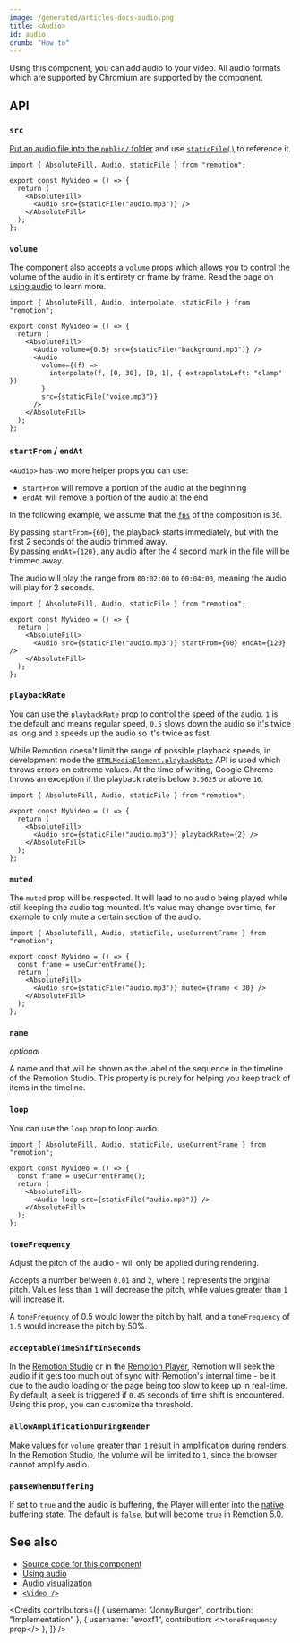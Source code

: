 ```yaml
---
image: /generated/articles-docs-audio.png
title: <Audio>
id: audio
crumb: "How to"
---
```


Using this component, you can add audio to your video. All audio formats which are supported by Chromium are supported by the component.

## API

### `src`

[Put an audio file into the `public/` folder](/docs/assets) and use [`staticFile()`](/docs/staticfile) to reference it.

```tsx twoslash
import { AbsoluteFill, Audio, staticFile } from "remotion";

export const MyVideo = () => {
  return (
    <AbsoluteFill>
      <Audio src={staticFile("audio.mp3")} />
    </AbsoluteFill>
  );
};
```

### `volume`

The component also accepts a `volume` props which allows you to control the volume of the audio in it's entirety or frame by frame. Read the page on [using audio](/docs/using-audio) to learn more.

```tsx twoslash
import { AbsoluteFill, Audio, interpolate, staticFile } from "remotion";

export const MyVideo = () => {
  return (
    <AbsoluteFill>
      <Audio volume={0.5} src={staticFile("background.mp3")} />
      <Audio
        volume={(f) =>
          interpolate(f, [0, 30], [0, 1], { extrapolateLeft: "clamp" })
        }
        src={staticFile("voice.mp3")}
      />
    </AbsoluteFill>
  );
};
```

### `startFrom` / `endAt`

`<Audio>` has two more helper props you can use:

- `startFrom` will remove a portion of the audio at the beginning
- `endAt` will remove a portion of the audio at the end

In the following example, we assume that the [`fps`](/docs/composition#fps) of the composition is `30`.

By passing `startFrom={60}`, the playback starts immediately, but with the first 2 seconds of the audio trimmed away.  
By passing `endAt={120}`, any audio after the 4 second mark in the file will be trimmed away.

The audio will play the range from `00:02:00` to `00:04:00`, meaning the audio will play for 2 seconds.

```tsx twoslash
import { AbsoluteFill, Audio, staticFile } from "remotion";

export const MyVideo = () => {
  return (
    <AbsoluteFill>
      <Audio src={staticFile("audio.mp3")} startFrom={60} endAt={120} />
    </AbsoluteFill>
  );
};
```

### `playbackRate`<AvailableFrom v="2.2.0"/>

You can use the `playbackRate` prop to control the speed of the audio. `1` is the default and means regular speed, `0.5` slows down the audio so it's twice as long and `2` speeds up the audio so it's twice as fast.

While Remotion doesn't limit the range of possible playback speeds, in development mode the [`HTMLMediaElement.playbackRate`](https://developer.mozilla.org/en-US/docs/Web/API/HTMLMediaElement/playbackRate) API is used which throws errors on extreme values. At the time of writing, Google Chrome throws an exception if the playback rate is below `0.0625` or above `16`.

```tsx twoslash
import { AbsoluteFill, Audio, staticFile } from "remotion";

export const MyVideo = () => {
  return (
    <AbsoluteFill>
      <Audio src={staticFile("audio.mp3")} playbackRate={2} />
    </AbsoluteFill>
  );
};
```

### `muted`<AvailableFrom v="2.0.0"/>

The `muted` prop will be respected. It will lead to no audio being played while still keeping the audio tag mounted. It's value may change over time, for example to only mute a certain section of the audio.

```tsx twoslash
import { AbsoluteFill, Audio, staticFile, useCurrentFrame } from "remotion";

export const MyVideo = () => {
  const frame = useCurrentFrame();
  return (
    <AbsoluteFill>
      <Audio src={staticFile("audio.mp3")} muted={frame < 30} />
    </AbsoluteFill>
  );
};
```

### `name`<AvailableFrom v="4.0.71"/>

_optional_

A name and that will be shown as the label of the sequence in the timeline of the Remotion Studio. This property is purely for helping you keep track of items in the timeline.

### `loop`<AvailableFrom v="3.2.29"/>

You can use the `loop` prop to loop audio.

```tsx twoslash
import { AbsoluteFill, Audio, staticFile, useCurrentFrame } from "remotion";

export const MyVideo = () => {
  const frame = useCurrentFrame();
  return (
    <AbsoluteFill>
      <Audio loop src={staticFile("audio.mp3")} />
    </AbsoluteFill>
  );
};
```

### `toneFrequency`<AvailableFrom v="4.0.47"/>

Adjust the pitch of the audio - will only be applied during rendering.

Accepts a number between `0.01` and `2`, where `1` represents the original pitch. Values less than `1` will decrease the pitch, while values greater than `1` will increase it.

A `toneFrequency` of 0.5 would lower the pitch by half, and a `toneFrequency` of `1.5` would increase the pitch by 50%.

### `acceptableTimeShiftInSeconds`<AvailableFrom v="3.2.42"/>

In the [Remotion Studio](/docs/terminology/studio) or in the [Remotion Player](/docs/player), Remotion will seek the audio if it gets too much out of sync with Remotion's internal time - be it due to the audio loading or the page being too slow to keep up in real-time. By default, a seek is triggered if `0.45` seconds of time shift is encountered. Using this prop, you can customize the threshold.

### `allowAmplificationDuringRender`<AvailableFrom v="3.3.17"/>

Make values for [`volume`](#volume) greater than `1` result in amplification during renders.
In the Remotion Studio, the volume will be limited to `1`, since the browser cannot amplify audio.

### `pauseWhenBuffering`<AvailableFrom v="4.1.111"/>

If set to `true` and the audio is buffering, the Player will enter into the [native buffering state](/docs/player/buffer-state). The default is `false`, but will become `true` in Remotion 5.0.

## See also

- [Source code for this component](https://github.com/remotion-dev/remotion/blob/main/packages/core/src/audio/Audio.tsx)
- [Using audio](/docs/using-audio)
- [Audio visualization](/docs/audio-visualization)
- [`<Video />`](/docs/video)

<Credits contributors={[
{
username: "JonnyBurger",
contribution: "Implementation"
},
{
username: "evoxf1",
contribution: <><code>toneFrequency</code> prop</>
},
]} />
